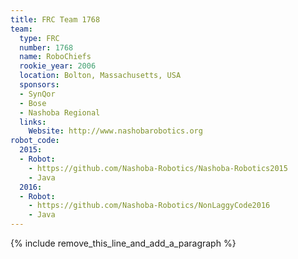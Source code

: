 ```yaml
---
title: FRC Team 1768
team:
  type: FRC
  number: 1768
  name: RoboChiefs
  rookie_year: 2006
  location: Bolton, Massachusetts, USA
  sponsors:
  - SynQor
  - Bose
  - Nashoba Regional
  links:
    Website: http://www.nashobarobotics.org
robot_code:
  2015:
  - Robot:
    - https://github.com/Nashoba-Robotics/Nashoba-Robotics2015
    - Java
  2016:
  - Robot:
    - https://github.com/Nashoba-Robotics/NonLaggyCode2016
    - Java
---
```


{% include remove_this_line_and_add_a_paragraph %}
